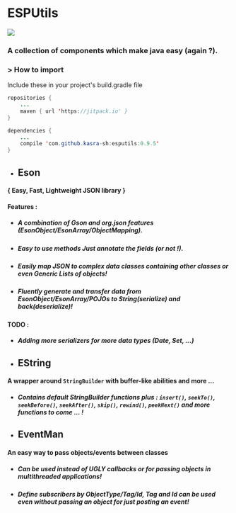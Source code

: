 # ESPUtils
[![](https://jitpack.io/v/kasra-sh/esputils.svg)](https://jitpack.io/#kasra-sh/esputils)
### A collection of components which make java easy (again ?).
### > How to import
Include these in your project's build.gradle file
```java
repositories {
	...
	maven { url 'https://jitpack.io' }
}
```
```java
dependencies {
	...
	compile 'com.github.kasra-sh:esputils:0.9.5'
}
```
####
+ ## Eson
#### { Easy, Fast, Lightweight JSON library }
#### Features :
 - ##### A combination of Gson and org.json features (EsonObject/EsonArray/ObjectMapping).
 - ##### Easy to use methods Just annotate the fields (or not !).
 - ##### Easily map JSON to complex data classes containing other classes or even Generic Lists of objects!
 - ##### Fluently generate and transfer data from *EsonObject*/*EsonArray*/*POJO*s to *String*(serialize) and back(deserialize)!
#### TODO :
- ##### Adding more serializers for more data types (Date, Set, ...)
+ ## EString
#### A wrapper around `StringBuilder` with buffer-like abilities and more ...
- ##### Contains default StringBuilder functions plus : `insert()`, `seekTo()`, `seekBefore()`, `seekAfter()`, `skip()`, `rewind()`, `peekNext()` and more functions to come ... !
+ ## EventMan
#### An easy way to pass objects/events between classes
 - ##### Can be used instead of *UGLY* callbacks or for passing objects in multithreaded applications!
 - ##### Define subscribers by ObjectType/Tag/Id, Tag and Id can be used even without passing an object for just posting an event!
